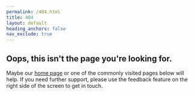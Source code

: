 ```yaml
---
permalink: /404.html
title: 404
layout: default
heading_anchors: false
nav_exclude: true
---
```


## Oops, this isn't the page you're looking for. 

Maybe our [home page](https://docs.opensearch.org/latest/) or one of the commonly visited pages below will help. If you need further support, please use the feedback feature on the right side of the screen to get in touch.

